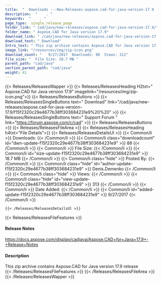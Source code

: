 ```yaml
---
title:  "  Downloads ---New-Releases-aspose.cad-for-java-version-17.9 . " 
description:  "    . " 
keywords:  "    . " 
page_type:  single_release_page
folder_link: " cad/java/new-releases/aspose.cad-for-java-version-17.9/"
folder_name: " Aspose.CAD for Java version 17.9"
download_link: " /cad/java/new-releases/aspose.cad-for-java-version-17.9/f15f2320c29e4677b38ff303684231e9"
download_text: " Download"
Intro_text: " This zip archive contains Aspose.CAD for Java version 17.9 release"
image_link: "/resources/img/zip-icon.png"
download_count: "   9/27/2017  Downloads: 88  Views: 312"
file_size: "  File Size: 18.7 MB "
parent_path: "cad/java"
section_parent_path: "cad/java"
weight: 41 
---
```


{{< Releases/ReleasesWapper >}}
  {{< Releases/ReleasesHeading H2txt=" Aspose.CAD for Java version 17.9" imagelink="/resources/img/zip-icon.png">}}
  {{< Releases/ReleasesButtons >}}
    {{< Releases/ReleasesSingleButtons text=" Download" link="/cad/java/new-releases/aspose.cad-for-java-version-17.9/f15f2320c29e4677b38ff303684231e9%20%20" >}}
    {{< Releases/ReleasesSingleButtons text=" Support Forum " link="https://forum.aspose.com/c/cad" >}}
  {{< Releases/ReleasesButtons >}}
  {{< Releases/ReleasesFileArea >}}
    {{< Releases/ReleasesHeading h4txt="File Details">}}
    {{< Releases/ReleasesDetailsUl >}}
            {{< Common/li  >}} Downloads: {{< /Common/li >}} 
      {{< Common/li class="downloadcount" id="dwn-update-f15f2320c29e4677b38ff303684231e9" >}} 88 {{< /Common/li >}} 
      {{< Common/li  >}} File Size: {{< /Common/li >}} 
      {{< Common/li id="size-update-f15f2320c29e4677b38ff303684231e9" >}} 18.7 MB {{< /Common/li >}} 
      {{< Common/li  class="hide" >}} Posted By: {{< /Common/li >}} 
      {{< Common/li class="hide" id="author-update-f15f2320c29e4677b38ff303684231e9" >}} Denis.Demenko {{< /Common/li >}} 
      {{< Common/li class="hide"  >}} Views: {{< /Common/li >}} 
      {{< Common/li class="hide" id="view-update-f15f2320c29e4677b38ff303684231e9" >}} 313 {{< /Common/li >}} 
      {{< Common/li  >}} Date Added: {{< /Common/li >}} 
      {{< Common/li id="added-update-f15f2320c29e4677b38ff303684231e9" >}} 9/27/2017 {{< /Common/li >}} 

    {{< /Releases/ReleasesDetailsUl >}}

  {{< Releases/ReleasesFileFeatures >}}
      <h4>Release Notes</h4><div><a href="https://docs.aspose.com/display/cadjava/Aspose.CAD+for+Java+17.9+-+Release+Notes">https://docs.aspose.com/display/cadjava/Aspose.CAD+for+Java+17.9+-+Release+Notes</a></div><h4>Description</h4><div class="HTMLDescription">This zip archive contains Aspose.CAD for Java version 17.9 release</div>
  {{< /Releases/ReleasesFileFeatures >}}
 {{< /Releases/ReleasesFileArea >}}
{{< /Releases/ReleasesWapper >}}


